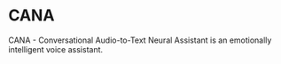 # CANA
CANA - Conversational Audio-to-Text Neural Assistant is an emotionally intelligent voice assistant.
